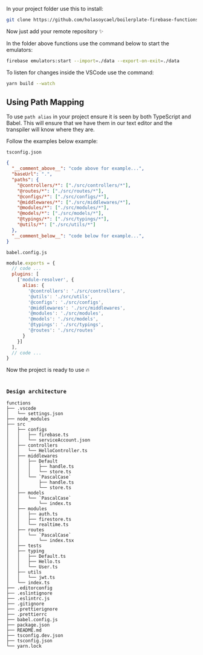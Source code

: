 
In your project folder use this to install:
```sh
git clone https://github.com/holasoycael/boilerplate-firebase-functions.git . && rm -rf ./.git && git init && git branch -M main && git add . && git commit -m "Initial commit"
```

Now just add your remote repository ✨

In the folder above functions use the command below to start the emulators:
```sh
firebase emulators:start --import=./data --export-on-exit=./data
```

To listen for changes inside the VSCode use the command:
```sh
yarn build --watch
```

## Using Path Mapping

To use `path alias` in your project ensure it is seen by both TypeScript and Babel. This will ensure that we have them in our text editor and the transpiler will know where they are.

Follow the examples below example:

`tsconfig.json`
```json
{
  "__comment_above__": "code above for example...",
  "baseUrl": ".",
  "paths": {
    "@controllers/*": ["./src/controllers/*"],
    "@routes/*": ["./src/routes/*"],
    "@configs/*": ["./src/configs/*"],
    "@middlewares/*": ["./src/middlewares/*"],
    "@modules/*": ["./src/modules/*"],
    "@models/*": ["./src/models/*"],
    "@typings/*": ["./src/typings/*"],
    "@utils/*": ["./src/utils/*"]
  },
  "__comment_below__": "code below for example...",
}
```

`babel.config.js`
```js
module.exports = {
  // code ...
  plugins: [
    ['module-resolver', {
      alias: {
        '@controllers': './src/controllers',
        '@utils': './src/utils',
        '@configs': './src/configs',
        '@middlewares': './src/middlewares',
        '@modules': './src/modules',
        '@models': './src/models',
        '@typings': './src/typings',
        '@routes': './src/routes'
      }
    }]
  ],
  // code ...
}

```

Now the project is ready to use 🔥

#
### `Design architecture`

```
functions
├── .vscode
│   └── settings.json
├── node_modules
├── src
│   ├── configs
│   │   ├── firebase.ts
│   │   └── serviceAccount.json
│   ├── controllers
│   │   └── HelloController.ts
│   ├── middlewares
│   │   ├── Default
│   │   │   ├── handle.ts
│   │   │   └── store.ts
│   │   └── `PascalCase`
│   │       ├── handle.ts
│   │       └── store.ts
│   ├── models
│   │   └── `PascalCase`
│   │       └── index.ts
│   ├── modules
│   │   ├── auth.ts
│   │   ├── firestore.ts
│   │   └── realtime.ts
│   ├── routes
│   │   └── `PascalCase`
│   │       └── index.tsx
│   ├── tests
│   ├── typing
│   │   ├── Default.ts
│   │   ├── Hello.ts
│   │   └── User.ts
│   ├── utils
│   │   └── jwt.ts
│   └── index.ts
├── .editorconfig
├── .eslintignore
├── .eslintrc.js
├── .gitignore
├── .prettierignore
├── .prettierrc
├── babel.config.js
├── package.json
├── README.md
├── tsconfig.dev.json
├── tsconfig.json
└── yarn.lock
```
